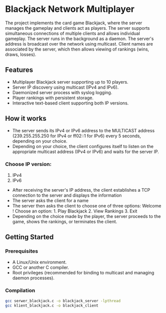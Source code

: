 # Blackjack Network Multiplayer

The project implements the card game Blackjack, where the server manages the gameplay and clients act as players. The server supports simultaneous connections of multiple clients and allows individual gameplay. The server runs in the background as a daemon. The server's address is broadcast over the network using multicast. Client names are associated by the server, which then allows viewing of rankings (wins, draws, losses).


## Features
- Multiplayer Blackjack server supporting up to 10 players.
- Server IP discovery using multicast (IPv4 and IPv6).
- Daemonized server process with syslog logging.
- Player rankings with persistent storage.
- Interactive text-based client supporting both IP versions.

## How it works

- The server sends its IPv4 or IPv6 address to the MULTICAST address (239.255.255.250 for IPv4 or ff02::1 for IPv6) every 5 seconds, depending on your choice.
- Depending on your choice, the client configures itself to listen on the appropriate multicast address (IPv4 or IPv6) and waits for the server IP.

### Choose IP version:
1. IPv4
3. IPv6

- After receiving the server's IP address, the client establishes a TCP connection to the server and displays the information
- The server asks the client for a name
- The server then asks the client to choose one of three options:
  Welcome <name>! Choose an option: 1. Play Blackjack 2. View Rankings 3. Exit
- Depending on the choice made by the player, the server proceeds to the game, shows the rankings, or terminates the client.

## Getting Started

### Prerequisites
- A Linux/Unix environment.
- GCC or another C compiler.
- Root privileges (recommended for binding to multicast and managing daemon processes).

### Compilation
```bash
gcc serwer_blackjack.c -o blackjack_server -lpthread
gcc klient_blackjack.c -o blackjack_client

